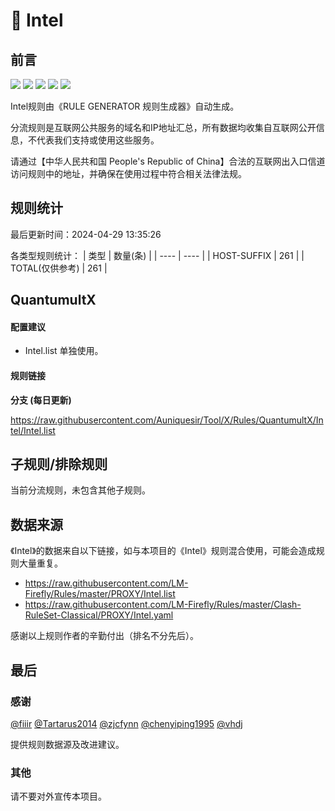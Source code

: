 # 🧸 Intel

## 前言

![](https://shields.io/badge/-移除重复规则-ff69b4) ![](https://shields.io/badge/-DOMAIN与DOMAIN--SUFFIX合并-green) ![](https://shields.io/badge/-DOMAIN--SUFFIX间合并-critical) ![](https://shields.io/badge/-DOMAIN--SUFFIX与DOMAIN--KEYWORD合并-blue) ![](https://shields.io/badge/-IP--CIDR(6)合并-blueviolet) 

Intel规则由《RULE GENERATOR 规则生成器》自动生成。

分流规则是互联网公共服务的域名和IP地址汇总，所有数据均收集自互联网公开信息，不代表我们支持或使用这些服务。

请通过【中华人民共和国 People's Republic of China】合法的互联网出入口信道访问规则中的地址，并确保在使用过程中符合相关法律法规。

## 规则统计

最后更新时间：2024-04-29 13:35:26

各类型规则统计：
| 类型 | 数量(条)  | 
| ---- | ----  |
| HOST-SUFFIX | 261  | 
| TOTAL(仅供参考) | 261  | 


## QuantumultX 

#### 配置建议
- Intel.list 单独使用。

#### 规则链接
**分支 (每日更新)**

https://raw.githubusercontent.com/Auniquesir/Tool/X/Rules/QuantumultX/Intel/Intel.list











## 子规则/排除规则


当前分流规则，未包含其他子规则。

## 数据来源

《Intel》的数据来自以下链接，如与本项目的《Intel》规则混合使用，可能会造成规则大量重复。

- https://raw.githubusercontent.com/LM-Firefly/Rules/master/PROXY/Intel.list
- https://raw.githubusercontent.com/LM-Firefly/Rules/master/Clash-RuleSet-Classical/PROXY/Intel.yaml


感谢以上规则作者的辛勤付出（排名不分先后）。

## 最后

### 感谢

[@fiiir](https://github.com/fiiir) [@Tartarus2014](https://github.com/Tartarus2014) [@zjcfynn](https://github.com/zjcfynn) [@chenyiping1995](https://github.com/chenyiping1995) [@vhdj](https://github.com/vhdj)

提供规则数据源及改进建议。

### 其他

请不要对外宣传本项目。